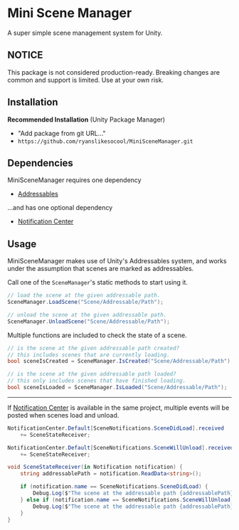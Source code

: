 # Mini Scene Manager
A super simple scene management system for Unity.

## NOTICE
This package is not considered production-ready.  Breaking changes are common and support is limited.  Use at your own risk.

## Installation

**Recommended Installation** (Unity Package Manager)
- "Add package from git URL..."
- `https://github.com/ryanslikesocool/MiniSceneManager.git`

## Dependencies
MiniSceneManager requires one dependency
- [Addressables](https://docs.unity3d.com/Packages/com.unity.addressables@1.21/manual/index.html)

...and has one optional dependency
- [Notification Center](https://github.com/ryanslikesocool/UnityFoundation-NotificationCenter)

## Usage
MiniSceneManager makes use of Unity's Addressables system, and works under the assumption that scenes are marked as addressables.

Call one of the `SceneManager`'s static methods to start using it.
```cs
// load the scene at the given addressable path.
SceneManager.LoadScene("Scene/Addressable/Path");

// unload the scene at the given addressable path.
SceneManager.UnloadScene("Scene/Addressable/Path");
```

Multiple functions are included to check the state of a scene.
```cs
// is the scene at the given addressable path created?
// this includes scenes that are currently loading.
bool sceneIsCreated = SceneManager.IsCreated("Scene/Addressable/Path");

// is the scene at the given addressable path loaded?
// this only includes scenes that have finished loading.
bool sceneIsLoaded = SceneManager.IsLoaded("Scene/Addressable/Path");
```

-----

If [Notification Center](https://github.com/ryanslikesocool/UnityFoundation-NotificationCenter) is available in the same project, multiple events will be posted when scenes load and unload.
```cs
NotificationCenter.Default[SceneNotifications.SceneDidLoad].received
	+= SceneStateReceiver;

NotificationCenter.Default[SceneNotifications.SceneWillUnload].received
	+= SceneStateReceiver;

void SceneStateReceiver(in Notification notification) {
	string addressablePath = notification.ReadData<string>();

	if (notification.name == SceneNotifications.SceneDidLoad) {
		Debug.Log($"The scene at the addressable path {addressablePath} finished loading.");
	} else if (notification.name == SceneNotifications.SceneWillUnload) {
		Debug.Log($"The scene at the addressable path {addressablePath} is about to unload.");
	}
}
```
